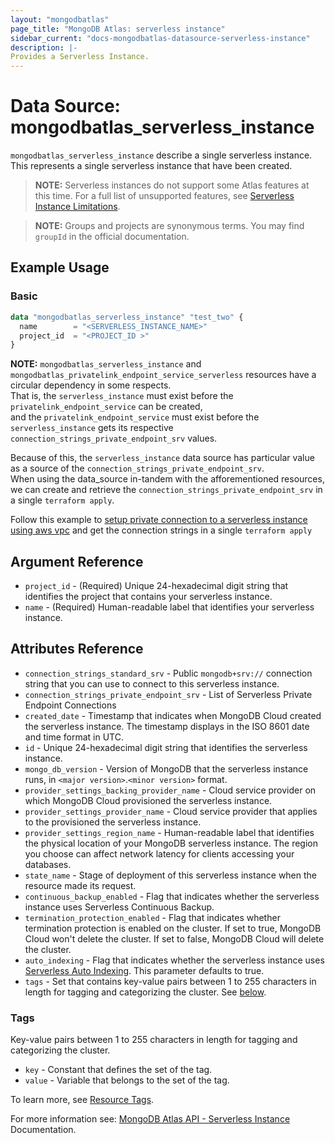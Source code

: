 ```yaml
---
layout: "mongodbatlas"
page_title: "MongoDB Atlas: serverless instance"
sidebar_current: "docs-mongodbatlas-datasource-serverless-instance"
description: |-
Provides a Serverless Instance.
---
```


# Data Source: mongodbatlas_serverless_instance

`mongodbatlas_serverless_instance` describe a single serverless instance. This represents a single serverless instance that have been created.
> **NOTE:**  Serverless instances do not support some Atlas features at this time.
For a full list of unsupported features, see [Serverless Instance Limitations](https://docs.atlas.mongodb.com/reference/serverless-instance-limitations/).
 

> **NOTE:** Groups and projects are synonymous terms. You may find `groupId` in the official documentation.

## Example Usage

### Basic
```terraform
data "mongodbatlas_serverless_instance" "test_two" {
  name        = "<SERVERLESS_INSTANCE_NAME>"
  project_id  = "<PROJECT_ID >"
}
```

**NOTE:**  `mongodbatlas_serverless_instance` and `mongodbatlas_privatelink_endpoint_service_serverless` resources have a circular dependency in some respects.\
That is, the `serverless_instance` must exist before the `privatelink_endpoint_service` can be created,\
and the `privatelink_endpoint_service` must exist before the `serverless_instance` gets its respective `connection_strings_private_endpoint_srv` values.

Because of this, the `serverless_instance` data source has particular value as a source of the `connection_strings_private_endpoint_srv`.\
When using the data_source in-tandem with the afforementioned resources, we can create and retrieve the `connection_strings_private_endpoint_srv` in a single `terraform apply`.

Follow this example to [setup private connection to a serverless instance using aws vpc](https://github.com/mongodb/terraform-provider-mongodbatlas/tree/master/examples/aws-privatelink-endpoint/serverless-instance) and get the connection strings in a single `terraform apply`


## Argument Reference

* `project_id` - (Required) Unique 24-hexadecimal digit string that identifies the project that contains your serverless instance.
* `name` - (Required) Human-readable label that identifies your serverless instance.

## Attributes Reference

* `connection_strings_standard_srv` - Public `mongodb+srv://` connection string that you can use to connect to this serverless instance.
* `connection_strings_private_endpoint_srv` - List of Serverless Private Endpoint Connections
* `created_date` - Timestamp that indicates when MongoDB Cloud created the serverless instance. The timestamp displays in the ISO 8601 date and time format in UTC.
* `id` - Unique 24-hexadecimal digit string that identifies the serverless instance.
* `mongo_db_version` - Version of MongoDB that the serverless instance runs, in `<major version>`.`<minor version>` format.
* `provider_settings_backing_provider_name` - Cloud service provider on which MongoDB Cloud provisioned the serverless instance.
* `provider_settings_provider_name` - Cloud service provider that applies to the provisioned the serverless instance.
* `provider_settings_region_name` - Human-readable label that identifies the physical location of your MongoDB serverless instance. The region you choose can affect network latency for clients accessing your databases.
* `state_name` - Stage of deployment of this serverless instance when the resource made its request.
* `continuous_backup_enabled` - Flag that indicates whether the serverless instance uses Serverless Continuous Backup.
* `termination_protection_enabled` - Flag that indicates whether termination protection is enabled on the cluster. If set to true, MongoDB Cloud won't delete the cluster. If set to false, MongoDB Cloud will delete the cluster.
* `auto_indexing` - Flag that indicates whether the serverless instance uses [Serverless Auto Indexing](https://www.mongodb.com/docs/atlas/performance-advisor/auto-index-serverless/). This parameter defaults to true.
* `tags` - Set that contains key-value pairs between 1 to 255 characters in length for tagging and categorizing the cluster. See [below](#tags).

### Tags

Key-value pairs between 1 to 255 characters in length for tagging and categorizing the cluster.

* `key` - Constant that defines the set of the tag.
* `value` - Variable that belongs to the set of the tag.

To learn more, see [Resource Tags](https://dochub.mongodb.org/core/add-cluster-tag-atlas).


For more information see: [MongoDB Atlas API - Serverless Instance](https://docs.atlas.mongodb.com/reference/api/serverless-instances/) Documentation.
